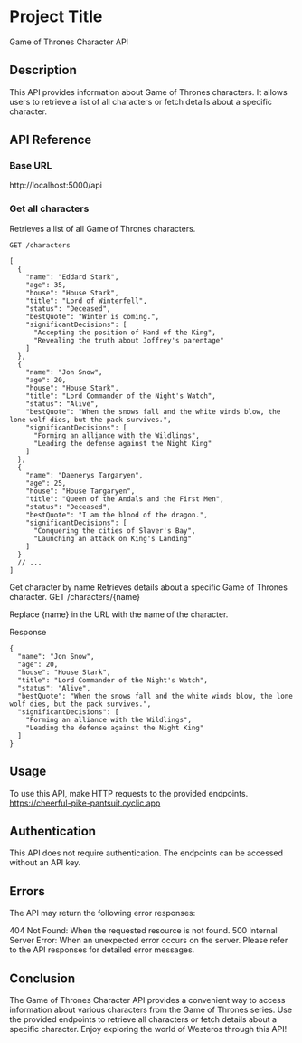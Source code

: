 # Project Title

Game of Thrones Character API

## Description

This API provides information about Game of Thrones characters. It allows users to retrieve a list of all characters or fetch details about a specific character.

## API Reference

### Base URL

http://localhost:5000/api


### Get all characters

Retrieves a list of all Game of Thrones characters.

```http
GET /characters

[
  {
    "name": "Eddard Stark",
    "age": 35,
    "house": "House Stark",
    "title": "Lord of Winterfell",
    "status": "Deceased",
    "bestQuote": "Winter is coming.",
    "significantDecisions": [
      "Accepting the position of Hand of the King",
      "Revealing the truth about Joffrey's parentage"
    ]
  },
  {
    "name": "Jon Snow",
    "age": 20,
    "house": "House Stark",
    "title": "Lord Commander of the Night's Watch",
    "status": "Alive",
    "bestQuote": "When the snows fall and the white winds blow, the lone wolf dies, but the pack survives.",
    "significantDecisions": [
      "Forming an alliance with the Wildlings",
      "Leading the defense against the Night King"
    ]
  },
  {
    "name": "Daenerys Targaryen",
    "age": 25,
    "house": "House Targaryen",
    "title": "Queen of the Andals and the First Men",
    "status": "Deceased",
    "bestQuote": "I am the blood of the dragon.",
    "significantDecisions": [
      "Conquering the cities of Slaver's Bay",
      "Launching an attack on King's Landing"
    ]
  }
  // ...
]
```

Get character by name
Retrieves details about a specific Game of Thrones character.
GET /characters/{name}

Replace {name} in the URL with the name of the character.

Response
```
{
  "name": "Jon Snow",
  "age": 20,
  "house": "House Stark",
  "title": "Lord Commander of the Night's Watch",
  "status": "Alive",
  "bestQuote": "When the snows fall and the white winds blow, the lone wolf dies, but the pack survives.",
  "significantDecisions": [
    "Forming an alliance with the Wildlings",
    "Leading the defense against the Night King"
  ]
}

```

## Usage
To use this API, make HTTP requests to the provided endpoints. https://cheerful-pike-pantsuit.cyclic.app

## Authentication
This API does not require authentication. The endpoints can be accessed without an API key.

## Errors
The API may return the following error responses:

404 Not Found: When the requested resource is not found.
500 Internal Server Error: When an unexpected error occurs on the server.
Please refer to the API responses for detailed error messages.

## Conclusion
The Game of Thrones Character API provides a convenient way to access information about various characters from the Game of Thrones series. Use the provided endpoints to retrieve all characters or fetch details about a specific character. Enjoy exploring the world of Westeros through this API!

